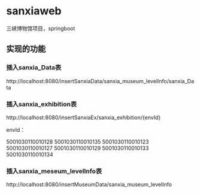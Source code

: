 # sanxiaweb
三峡博物馆项目，springboot

## 实现的功能
### 插入sanxia_Data表

http://localhost:8080/insertSanxiaData/sanxia_museum_levelInfo/sanxia_Data

### 插入sanxia_exhibition表

http://localhost:8080/insertSanxiaEx/sanxia_exhibition/{envId}

envId：

5001030110010128
5001030110010135
5001030110010123
5001030110010127
5001030110010129
5001030110010133
5001030110010134

### 插入sanxia_meseum_levelInfo表

http://localhost:8080/insertMuseumData/sanxia_museum_levelInfo
